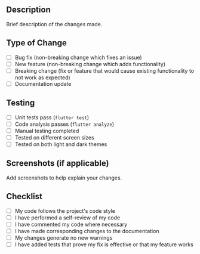 ## Description

Brief description of the changes made.

## Type of Change

- [ ] Bug fix (non-breaking change which fixes an issue)
- [ ] New feature (non-breaking change which adds functionality)
- [ ] Breaking change (fix or feature that would cause existing functionality to not work as expected)
- [ ] Documentation update

## Testing

- [ ] Unit tests pass (`flutter test`)
- [ ] Code analysis passes (`flutter analyze`)
- [ ] Manual testing completed
- [ ] Tested on different screen sizes
- [ ] Tested on both light and dark themes

## Screenshots (if applicable)

Add screenshots to help explain your changes.

## Checklist

- [ ] My code follows the project's code style
- [ ] I have performed a self-review of my code
- [ ] I have commented my code where necessary
- [ ] I have made corresponding changes to the documentation
- [ ] My changes generate no new warnings
- [ ] I have added tests that prove my fix is effective or that my feature works
